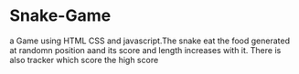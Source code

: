 # Snake-Game
a Game using HTML CSS and javascript.The snake eat the food generated at
randomn position aand its score and length increases with it. There is also tracker
which score the high score

